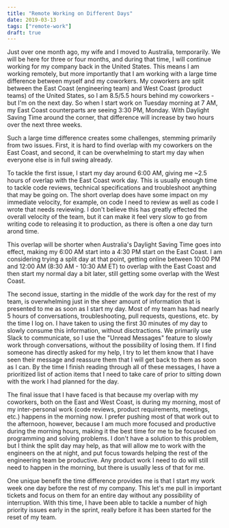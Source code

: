 ```yaml
---
title: "Remote Working on Different Days"
date: 2019-03-13
tags: ["remote-work"]
draft: true
---
```


Just over one month ago, my wife and I moved to Australia, temporarily. We will be here for three or four months, and during
that time, I will continue working for my company back in the United States. This means I am working remotely, but more
importantly that I am working with a large time difference between myself and my coworkers. My coworkers are split between
the East Coast (engineering team) and West Coast (product teams) of the United States, so I am 8.5/5.5 hours behind my coworkers - but I'm on the next day.
So when I start work on Tuesday morning at 7 AM, my East Coast counterparts are seeing 3:30 PM, Monday. With Daylight Saving 
Time around the corner, that difference will increase by two hours over the next three weeks.

Such a large time difference creates some challenges, stemming primarily from two issues. First, it is hard to find overlap 
with my coworkers on the East Coast, and second, it can be overwhelming to start my day when everyone else is in full 
swing already.

To tackle the first issue, I start my day around 6:00 AM, giving me ~2.5 hours of overlap with the East Coast
work day. This is usually enough time to tackle code reviews, technical specifications and
troubleshoot anything that may be going on. The short overlap does have some impact on my immediate velocity, for example, on
code I need to review as well as code I wrote that needs reviewing. I don't believe this has greatly effected the
overall velocity of the team, but it can make it feel very slow to go from writing code to releasing it to production, as
there is often a one day turn arond time.

This overlap will be shorter when Australia's Daylight Saving Time goes into effect, making my 6:00 AM start into a 4:30 PM 
start on the East Coast. I am considering trying a split day at that point, getting online between 10:00 
PM and 12:00 AM (8:30 AM - 10:30 AM ET) to overlap with the East Coast and then start my normal day a bit later, still getting
some overlap with the West Coast.

The second issue, starting in the middle of the work day for the rest of my team, is overwhelming just in the sheer amount
of information that is presented to me as soon as I start my day. Most of my team has had nearly 5 hours of
conversations, troubleshooting, pull requests, questions, etc. by the time I log on. I have taken to using the first 30
minutes of my day to slowly consume this information, without disctractions. We primarily use Slack to communicate, so I
use the "Unread Messages" feature to slowly work through conversations, without the possibility of losing them. If I find
someone has directly asked for my help, I try to let them know that I have seen their message and reassure them that I will
get back to them as soon as I can. By the time I finish reading through all of these messages, I have a prioritized
list of action items that I need to take care of prior to sitting down with the work I had planned for the day.

The final issue that I have faced is that because my overlap with my coworkers, both on the East and West Coast,
is during my morning, most of my inter-personal work (code reviews, product requirements, meetings, etc.) happens in the
morning now. I prefer pushing most of that work out to the afternoon, however, because I am much more focused and productive
during the morning hours, making it the best time for me to be focused on programming and solving problems. I don't have a
solution to this problem, but I think the split day may help, as that will allow me to work with the engineers on the
at night, and put focus towards helping the rest of the engineering team be productive. Any product work I need to do will
still need to happen in the morning, but there is usually less of that for me.

One unique benefit the time difference provides me is that I start my work week one day before the rest of my company. This
let's me pull in important tickets and focus on them for an entire day without any possibility of interruption. With this
time, I have been able to tackle a number of high priority issues early in the sprint, really before it has been started for
the reset of my team.